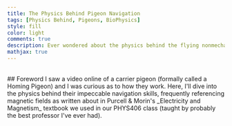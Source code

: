```yaml
---
title: The Physics Behind Pigeon Navigation
tags: [Physics Behind, Pigeons, BioPhysics]
style: fill
color: light
comments: true
description: Ever wondered about the physics behind the flying nonmechanical heros of World War I?
mathjax: true
---
```

<br>
## Foreword
I saw a video online of a carrier pigeon (formally called a Homing Pigeon) and I was curious as to how they work. Here, I'll dive into the physics behind their impeccable navigation skills, frequently referencing magnetic fields as written about in Purcell & Morin's _Electricity and Magnetism_ textbook we used in our PHYS406 class (taught by probably the best professor I've ever had). 
